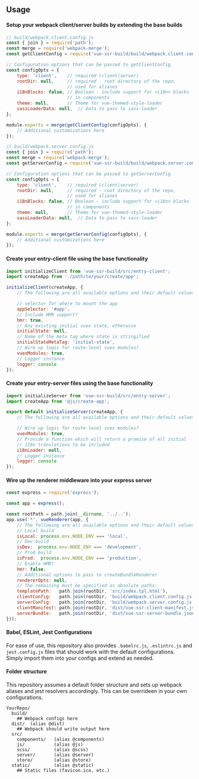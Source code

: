## Usage

#### Setup your webpack client/server builds by extending the base builds

```javascript
// build/webpack.client.config.js
const { join } = require('path');
const merge = require('webpack-merge');
const getClientConfig = require('vue-ssr-build/build/webpack.client.config');

// Configuration options that can be passed to getClientConfig
const configOpts = {
    type: 'client',    // required (client|server)
    rootDir: null,     // required - root directory of the repo,
                       // used for aliases
    i18nBlocks: false, // Boolean - include support for <i18n> blocks
                       // in components
    theme: null,       // Theme for vue-themed-style-loader
    sassLoaderData: null,  // Data to pass to sass-loader
};

module.exports = merge(getClientConfig(configOpts), {
    // Additional customizations here
});
```

```javascript
// build/webpack.server.config.js
const { join } = require('path');
const merge = require('webpack-merge');
const getServerConfig = require('vue-ssr-build/build/webpack.server.config');

// Configuration options that can be passed to getServerConfig
const configOpts = {
    type: 'client',    // required (client|server)
    rootDir: null,     // required - root directory of the repo,
                       // used for aliases
    i18nBlocks: false, // Boolean - include support for <i18n> blocks
                       // in components
    theme: null,       // Theme for vue-themed-style-loader
    sassLoaderData: null,  // Data to pass to sass-loader
};

module.exports = merge(getServerConfig(configOpts), {
    // Additional customizations here
});
```

#### Create your entry-client file using the base functionality

```javascript
import initializeClient from 'vue-ssr-build/src/entry-client';
import createApp from './path/to/your/create/app';

initializeClient(createApp, {
    // The following are all available options and their default values:

    // selector for where to mount the app
    appSelector: '#app',
    // Include HMR support?
    hmr: true,
    // Any existing initial vuex state, otherwise
    initialState: null,
    // Name of the meta tag where state is stringified
    initialStateMetaTag: 'initial-state',
    // Wire up logic for route-level vuex modules?
    vuexModules: true,
    // Logger instance
    logger: console
});
```

#### Create your entry-server files using the base functionality

```javascript
import initializeServer from 'vue-ssr-build/src/entry-server';
import createApp from '@js/create-app';

export default initializeServer(createApp, {
    // The following are all available options and their default values:

    // Wire up logic for route-level vuex modules?
    vuexModules: true,
    // Provide a function which will return a promise of all initial
    // i18n translations to be included
    i18nLoader: null,
    // Logger instance
    logger: console
});
```

#### Wire up the renderer middleware into your express server

```javascript
const express = require('express');

const app = express();

const rootPath = path.join(__dirname, '../..');
app.use('*', vueRenderer(app, {
    // The following are all available options and their default values:
    // Local build
    isLocal: process.env.NODE_ENV === 'local',
    // Dev build
    isDev:  process.env.NODE_ENV === 'development',
    // Prod build
    isProd:  process.env.NODE_ENV === 'production',
    // Enable HMR?
    hmr: false,
    // Additional options to pass to createBundleRenderer
    rendererOpts: null,
    // The remaining must be specified as absolute paths:
    templatePath:   path.join(rootDir, 'src/index.tpl.html'),
    clientConfig:   path.join(rootDir, 'build/webpack.client.config.js'),
    serverConfig:   path.join(rootDir, 'build/webpack.server.config.js'),
    clientManifest: path.join(rootDir, 'dist/vue-ssr-client-manifest.json'),
    serverBundle:   path.join(rootDir, 'dist/vue-ssr-server-bundle.json'),
}));
```

#### Babel, ESLint, Jest Configurations

For ease of use, this repository also provides `.babelrc.js`, `.eslintrc.js` and `jest.config.js` files that should work with the default configurations.  Simply import them into your configs and extend as needed.

#### Folder structure

This repository assumes a default folder structure and sets up webpack aliases and jest resolvers accordingly.  This can be overrideen in your own configurations.

```
YourRepo/
  build/
    ## Webpack configs here
  dist/  (alias @dist)
    ## Webpack should write output here
  src/
    components/   (alias @components)
    js/           (alias @js)
    scss/         (alias @scss)
    server/       (alias @server)
    store/        (alias @store)
  static/         (alias @static)
    ## Static files (favicon.ico, etc.)
```
